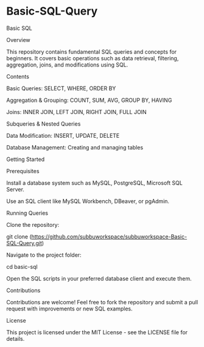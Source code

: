 # Basic-SQL-Query

Basic SQL

Overview

This repository contains fundamental SQL queries and concepts for beginners. It covers basic operations such as data retrieval, filtering, aggregation, joins, and modifications using SQL.

Contents

Basic Queries: SELECT, WHERE, ORDER BY

Aggregation & Grouping: COUNT, SUM, AVG, GROUP BY, HAVING

Joins: INNER JOIN, LEFT JOIN, RIGHT JOIN, FULL JOIN

Subqueries & Nested Queries

Data Modification: INSERT, UPDATE, DELETE

Database Management: Creating and managing tables

Getting Started

Prerequisites

Install a database system such as MySQL, PostgreSQL,  Microsoft SQL Server.

Use an SQL client like MySQL Workbench, DBeaver, or pgAdmin.

Running Queries

Clone the repository:

git clone (https://github.com/subbuworkspace/subbuworkspace-Basic-SQL-Query.git)

Navigate to the project folder:

cd basic-sql

Open the SQL scripts in your preferred database client and execute them.

Contributions

Contributions are welcome! Feel free to fork the repository and submit a pull request with improvements or new SQL examples.

License

This project is licensed under the MIT License - see the LICENSE file for details.
